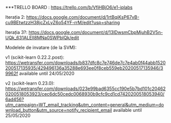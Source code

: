 
***TRELLO BOARD : https://trello.com/b/VfiHBjO6/e1-iplabs


Iterația 2: https://docs.google.com/document/d/1rtBqiKsP67vB-cu9BEtwtzzH38jcZxLyZ6o54YF-rrM/edit?usp=sharing

Iterația 3?: https://docs.google.com/document/d/13lDwsmCbpMjuhB2V5n-UQk_631ALElI8MNa0SWPbIQk/edit


Modelele de invatare (de la SVM): 

v1 (scikit-learn 0.22.2.post): https://wetransfer.com/downloads/b837dfc8c7e746de7c7e4ab0f44abb1520200517135935/429496136a35288e693ee0f8ceb559eb20200517135946/39962f
    available until 24/05/2020
    
v2 (scikit-learn 0.23.0): https://wetransfer.com/downloads/023e99bad6355cc190e5b7bd101c204620200518053923/cec6dc50cedc0068930b9cfc9cd1cd7420200518053940/6ad456?utm_campaign=WT_email_tracking&utm_content=general&utm_medium=download_button&utm_source=notify_recipient_email
    available until 25/05/2020

